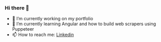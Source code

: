 ### Hi there 👋

- 🔭 I’m currently working on my portfolio
- 🌱 I’m currently learning Angular and how to build web scrapers using Puppeteer
- 📫 How to reach me: [Linkedin](https://www.linkedin.com/in/jakub-ślęzak-542721269/)

<!--
**jk-slezak/jk-slezak** is a ✨ _special_ ✨ repository because its `README.md` (this file) appears on your GitHub profile.

Here are some ideas to get you started:

- 🔭 I’m currently working on ...
- 🌱 I’m currently learning ...
- 👯 I’m looking to collaborate on ...
- 🤔 I’m looking for help with ...
- 💬 Ask me about ...
- 📫 How to reach me: ...
- 😄 Pronouns: ...
- ⚡ Fun fact: ...
-->
